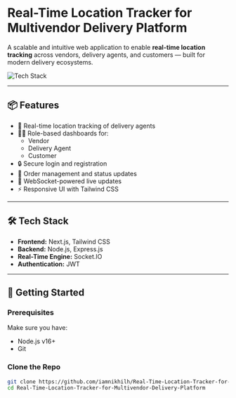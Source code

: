 #  Real-Time Location Tracker for Multivendor Delivery Platform

A scalable and intuitive web application to enable **real-time location tracking** across vendors, delivery agents, and customers — built for modern delivery ecosystems.

![Tech Stack](https://img.shields.io/badge/Tech%20Stack-Next.js%2C%20Node.js%2C%20Socket.IO-informational)

---

## 📦 Features

- 📍 Real-time location tracking of delivery agents
- 🧑‍💼 Role-based dashboards for:
  - Vendor
  - Delivery Agent
  - Customer
- 🔒 Secure login and registration
- 🛒 Order management and status updates
- 📡 WebSocket-powered live updates
- ⚡ Responsive UI with Tailwind CSS

---

## 🛠️ Tech Stack

- **Frontend:** Next.js, Tailwind CSS
- **Backend:** Node.js, Express.js
- **Real-Time Engine:** Socket.IO
- **Authentication:** JWT

---

## 🚀 Getting Started

### Prerequisites

Make sure you have:

- Node.js v16+
- Git

### Clone the Repo

```bash
git clone https://github.com/iamnikhilh/Real-Time-Location-Tracker-for-Multivendor-Delivery-Platform.git
cd Real-Time-Location-Tracker-for-Multivendor-Delivery-Platform
